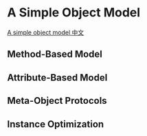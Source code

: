 # A Simple Object Model

[A simple object model 中文](https://github.com/xitu/gold-miner/blob/master/TODO/a-simple-object-model.md)

## Method-Based Model

## Attribute-Based Model

## Meta-Object Protocols

## Instance Optimization

